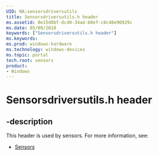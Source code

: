 ```yaml
---
UID: NA:sensorsdriversutils
title: Sensorsdriversutils.h header
ms.assetid: 0e15d0bf-dc40-34ad-b0ef-c0c40e90929c
ms.date: 05/09/2018
keywords: ["Sensorsdriversutils.h header"]
ms.keywords: 
ms.prod: windows-hardware
ms.technology: windows-devices
ms.topic: portal
tech.root: sensors
product:
- Windows
---
```


# Sensorsdriversutils.h header


## -description


This header is used by sensors. For more information, see:

- [Sensors](../_sensors/index.md)
